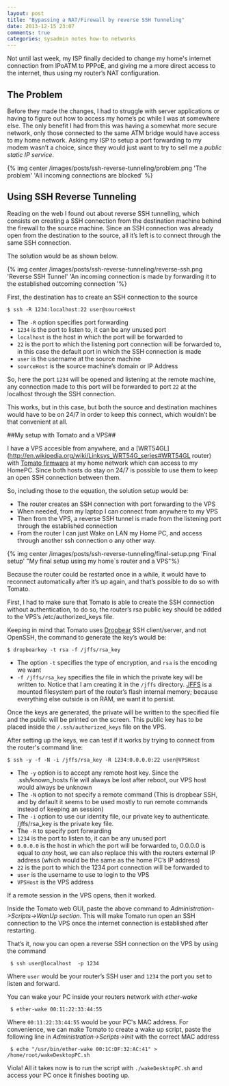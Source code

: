 ```yaml
---
layout: post
title: "Bypassing a NAT/Firewall by reverse SSH Tunneling"
date: 2013-12-15 23:07
comments: true
categories: sysadmin notes how-to networks
---
```





Not until last week, my ISP finally decided to change my home's internet connection from IPoATM to PPPoE, and giving me a more direct access to the internet, thus using my router’s NAT configuration.

## The Problem ##

Before they made the changes, I had to struggle with server applications or having to figure out how to access my home’s pc while I was at somewhere else. The only benefit I had from this was having a somewhat more secure network, only those connected to the same ATM bridge would have access to my home network. Asking my ISP to setup a port forwarding to my modem wasn’t a choice, since they would just want to try to sell me a _public static IP service_.

{% img center /images/posts/ssh-reverse-tunneling/problem.png  'The problem' 'All incoming connections are blocked' %}

<!-- more -->

## Using SSH Reverse Tunneling ##

Reading on the web I found out about reverse SSH tunnelling, which consists on creating a SSH connection from the destination machine behind the firewall to the source machine. Since an SSH connection was already open from the destination to the source, all it’s left is to connect through the same SSH connection. 



The solution would be as shown below.

{% img center /images/posts/ssh-reverse-tunneling/reverse-ssh.png  'Reverse SSH Tunnel' 'An incoming connection is made by forwarding it to the established outcoming connection '%}


First, the destination has to create an SSH connection to the source 

	$ ssh -R 1234:localhost:22 user@sourceHost

- The `-R` option specifies port forwarding 
- `1234` is the port to listen to, it can be any unused port 
- `localhost` is the host in which the port will be forwarded to
- `22` is the port to which the listening port connection will be forwarded to, in this case the default port in which the SSH connection is made
- `user` is the username at the source machine
- `sourceHost` is the source machine’s domain or IP Address


So, here the port `1234` will be opened and listening at the remote machine, any connection made to this port will be forwarded to port `22` at the localhost through the SSH connection.


This works, but in this case, but both the source and destination machines would have to be on 24/7 in order to keep this connect, which wouldn’t be that convenient at all.


##My setup with Tomato and a VPS##

I have a VPS accesible from anywhere, and a [WRT54GL](http://en.wikipedia.org/wiki/Linksys_WRT54G_series#WRT54GL router) with [Tomato firmware](http://www.polarcloud.com/tomato) at my home network which can access to my HomePC. Since both hosts do stay on 24/7 is possible to use them to keep an open SSH connection between them. 

So, including those to the equation, the solution setup would be:


   * The router creates an SSH connection with port forwarding to the VPS
   * When needed, from my laptop I can connect from anywhere to my VPS
   * Then from the VPS, a reverse SSH tunnel is made from the listening port through the established connection
   * From the router I can just Wake on LAN my Home PC, and access through another ssh connection o any other way.


{% img center /images/posts/ssh-reverse-tunneling/final-setup.png  'Final setup' "My final setup using my home`s router and a VPS"%}


Because the router could be restarted once in a while, it would have to reconnect automatically after it’s up again, and that’s possible to do so with Tomato. 

First, I had to make sure that Tomato is able to create the SSH connection without authentication, to do so, the router’s rsa public key should be added to the VPS’s /etc/authorized_keys file. 

Keeping in mind that Tomato uses [Dropbear](https://matt.ucc.asn.au/dropbear/dropbear.html) SSH client/server, and not OpenSSH, the command to generate the key’s would be:

	$ dropbearkey -t rsa -f /jffs/rsa_key 

- The option `-t` specifies the type of encryption, and `rsa` is the encoding we want
- `-f /jffs/rsa_key` specifies the file in which the private key will be written to. Notice that I am creating it in the `/jffs` directory. [JFFS](http://tomatousb.org/doc:jffs) is a mounted filesystem part of the router’s flash internal memory; because everything else outside is on RAM, we want it to persist. 

Once the keys are generated, the private will be written to the specified file and the public will be printed on the screen. This public key has to be placed inside the `/.ssh/authorized_keys` file on the VPS.


After setting up the keys, we can test if it works by trying to connect from the router's command line:

	$ ssh -y -f -N -i /jffs/rsa_key -R 1234:0.0.0.0:22 user@VPSHost

- The `-y` option is to accept any remote host key. Since the .ssh/known_hosts file will always be lost after reboot, our VPS host would always be unknown
- The `-N` option to not specify a remote command (This is dropbear SSH, and by default it seems to be used mostly to run remote commands instead of keeping  an session) 
- The `-i` option to use our identity file, our private key to authenticate. /jffs/rsa_key is the private key file.
- The `-R` to specify port forwarding
- `1234` is the port to listen to, it can be any unused port 
- `0.0.0.0` is the host in which the port will be forwarded to, 0.0.0.0 is equal to _any_ host, we can also replace this with the routers external IP address (which would be the same as the home PC’s IP address)
- `22` is the port to which the 1234 port connection will be forwarded to
- `user` is the username to use to login to the VPS
- `VPSHost` is the VPS address


If a remote session in the VPS opens, then it worked. 

Inside the Tomato web GUI, paste the above command to _Administration->Scripts->WanUp section_. This will make Tomato run open an SSH connection to the VPS once the internet connection is established after restarting.

That’s it, now you can open a reverse SSH connection on the VPS by using the command

     $ ssh user@localhost  -p 1234

Where `user` would be your router’s SSH user and `1234` the port you set to listen and forward.

You can wake your PC inside your routers network with _ether-wake_

     $ ether-wake 00:11:22:33:44:55

Where `00:11:22:33:44:55` would be your PC's MAC address. For convenience, we can make Tomato to create a wake up script, paste the following line in _Administration->Scripts->Init_ with the correct MAC address

     $ echo "/usr/bin/ether-wake 00:1C:DF:32:AC:41" > /home/root/wakeDesktopPC.sh 

Viola! All it takes now is to run the script with `./wakeDesktopPC.sh` and access your PC once it finishes booting up.
















